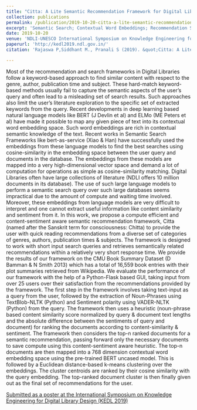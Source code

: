 ```yaml
---
title: "Citta: A Lite Semantic Recommendation Framework for Digital Libraries"
collection: publications
permalink: /publication/2019-10-20-citta-a-lite-semantic-recommendation-framework-for-digital-libraries
excerpt: 'Semantic Search; Contextual Word Embeddings; Recommendation System'
date: 2019-10-20
venue: 'NDLI-UNESCO International Symposium on Knowledge Engineering for Digital Library Design (KEDL)'
paperurl: 'http://kedl2019.ndl.gov.in/'
citation: 'Rajaswa P,Siddhant M., Pranali S (2019). &quot;Citta: A Lite Semantic Recommendation Framework for Digital Libraries.&quot; <i>International Symposium of on Knowledge Engineering for Digital Library Design (KEDL)</i>.'

---
```


Most of the recommendation and search frameworks in Digital Libraries follow a keyword-based approach to find similar content with respect to the genre, author, publication time and subject. These hard-match keyword-based methods usually fail to capture the semantic aspects of the user’s query and often lead to a misleading set of search results. Such approaches also limit the user’s literature exploration to the specific set of extracted keywords from the query.
Recent developments in deep learning based natural language models like BERT (J Devlin et al) and ELMo (ME Peters et al) have made it possible to map any given piece of text into its contextual word embedding space. Such word embeddings are rich in contextual semantic knowledge of the text. Recent works in Semantic Search Frameworks like bert-as-service (Xiao & Han) have successfully used the embeddings from these language models to find the best searches using cosine-similarity in the embedding space between the user query and documents in the database. The embeddings from these models are mapped into a very high-dimensional vector space and demand a lot of computation for operations as simple as cosine-similarity matching.
Digital Libraries often have large collections of literature (NDLI offers 10 million documents in its database). The use of such large language models to perform a semantic search query over such large databases seems impractical due to the amount of compute and waiting time involved. Moreover, these embeddings from language models are very difficult to interpret and one cannot extract useful information like content similarity and sentiment from it.
In this work, we propose a compute efficient and content-sentiment aware semantic recommendation framework, Citta (named after the Sanskrit term for consciousness: Chitta) to provide the user with quick reading recommendations from a diverse set of categories of genres, authors, publication times & subjects. The framework is designed to work with short input search queries and retrieves semantically related recommendations within a relatively very short response time.
We provide the results of our framework on the CMU Book Summary Dataset (D Bamman & N Smith 2013) which has a total of 16,559 book entries with their plot summaries retrieved from Wikipedia. We evaluate the performance of our framework with the help of a Python-Flask based GUI, taking input from over 25 users over their satisfaction from the recommendations provided by the framework.
The first step in the framework involves taking text-input as a query from the user, followed by the extraction of Noun-Phrases using TextBlob-NLTK (Python) and Sentiment polarity using VADER-NLTK (Python) from the query. The framework then uses a heuristic (noun-phrase based content similarity score normalized by query & document text lengths and the absolute difference between the sentiments of query and document) for ranking the documents according to content-similarity & sentiment. The framework then considers the top-n ranked documents for a semantic recommendation, passing forward only the necessary documents to save compute using this content-sentiment aware heuristic. The top-n documents are then mapped into a 768 dimension contextual word embedding space using the pre-trained BERT uncased model. This is followed by a Euclidean distance-based k-means clustering over the embeddings. The cluster centroids are ranked by their cosine similarity with the query embedding. The top-ranked document cluster is then finally given out as the final set of recommendations for the user.

[Submitted as a poster at the International Symposium on Knowledge Engineering for Digital Library Design (KEDL 2019)](http://kedl2019.ndl.gov.in/)
